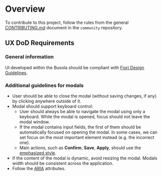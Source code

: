 # Overview

To contribute to this project, follow the rules from the general [CONTRIBUTING.md](https://github.com/kyma-project/community/blob/master/CONTRIBUTING.md) document in the `community` repository.

## UX DoD Requirements

### General information

UI developed within the Busola should be compliant with [Fiori Design Guidelines](https://experience.sap.com/fiori-design-web/).

### Additional guidelines for modals

- User should be able to close the modal (without saving changes, if any) by clicking anywhere outside of it.
- Modal should support keyboard control:
    - User should always be able to navigate the modal using only a keyboard. While the modal is opened, focus should not leave the modal window.
    - If the modal contains input fields, the first of them should be automatically focused on opening the modal. In some cases, we can set focus on the most important element instead (e.g. the incorrect one).
    - Main actions, such as **Confirm**, **Save**, **Apply**, should use the [emphasized style](https://experience.sap.com/fiori-design-web/button).
- If the content of the modal is dynamic, avoid resizing the modal. Modals width should be consistent across the application.
- Follow the [ARIA](https://www.w3.org/WAI/standards-guidelines/aria/) attributes.
